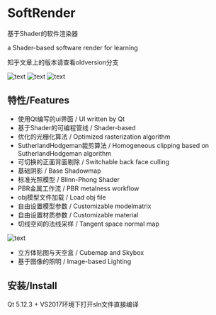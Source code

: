 # SoftRender

基于Shader的软件渲染器

a Shader-based software render for learning

知乎文章上的版本请查看oldversion分支


![text](https://github.com/SilverClawko/SoftRender/blob/newVersion/ss1.png)
![text](https://github.com/SilverClawko/SoftRender/blob/newVersion/ss3.png)
![text](https://github.com/SilverClawko/SoftRender/blob/newVersion/ss4.png)



## 特性/Features

* 使用Qt编写的ui界面  /  UI written by Qt
* 基于Shader的可编程管线 / Shader-based
* 优化的光栅化算法 / Optimized rasterization algorithm
* SutherlandHodgeman裁剪算法 / Homogeneous clipping based on SutherlandHodgeman algorithm
* 可切换的正面背面剔除 / Switchable back face culling
* 基础阴影 / Base Shadowmap
* 标准光照模型 / Blinn-Phong Shader
* PBR金属工作流 / PBR metalness workflow
* obj模型文件加载 / Load obj file
* 自由设置模型参数 / Customizable modelmatrix
* 自由设置材质参数 / Customizable material
* 切线空间的法线采样 / Tangent space normal map

![text](https://github.com/SilverClawko/SoftRender/blob/newVersion/ss2.png)

* 立方体贴图与天空盒 / Cubemap and Skybox
* 基于图像的照明 / Image-based Lighting

## 安装/Install

Qt 5.12.3 + VS2017环境下打开sln文件直接编译
